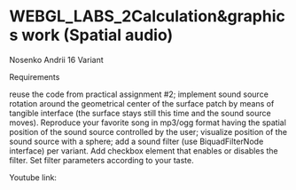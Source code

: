# WEBGL_LABS_2Calculation&graphics work (Spatial audio)

Nosenko Andrii 16 Variant

Requirements

reuse the code from practical assignment #2;
implement sound source rotation around the geometrical center of the surface patch by means of tangible interface (the surface stays still this time and the sound source moves). Reproduce your favorite song in mp3/ogg format having the spatial position of the sound source controlled by the user;
visualize position of the sound source with a sphere;
add a sound filter (use BiquadFilterNode interface) per variant. Add checkbox element that enables or disables the filter. Set filter parameters according to your taste.


Youtube link: 
